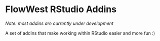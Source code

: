 # FlowWest RStudio Addins 

*Note: most addins are currently under development*

A set of addins that make working within RStudio easier and more fun :)
